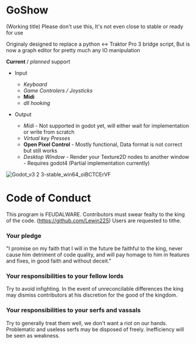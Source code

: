 # GoShow
(Working title)
Please don't use this, It's not even close to stable or ready for use

Originaly designed to replace a python <-> Traktor Pro 3 bridge script, But is now a graph editor for pretty much any IO manipulation


**Current** / *planned* support

* Input
	* *Keyboard*
	* *Game Controlers / Joysticks*
	* **Midi**
	* *dll hooking*

* Output
	* *Midi* - Not supported in godot yet, will either wait for implementation or write from scratch
	* *Virtual key Presses*
	* **Open Pixel Control** - Mostly functional, Data format is not correct but still works
	* *Desktop Window* - Render your Texture2D nodes to another window - Requires godot4 (Partial implementation currently)
	

![Godot_v3 2 3-stable_win64_oiBCTCErVF](https://user-images.githubusercontent.com/13208949/138689351-095004bc-5d06-4cd2-9070-1b98a7c65e8c.png)


# Code of Conduct

This program is FEUDALWARE.
Contributors must swear fealty to the king of the code. (https://github.com/Lewin225)
Users are requested to tithe.


### Your pledge

"I promise on my faith that I will in the future be faithful to the king, never
cause him detriment of code quality, and will pay homage to him in features and
fixes, in good faith and without deceit."

### Your responsibilities to your fellow lords

Try to avoid infighting. In the event of unreconcilable differences the king
may dismiss contributors at his discretion for the good of the kingdom.

### Your responsibilities to your serfs and vassals

Try to generally treat them well, we don't want a riot on our hands.
Problematic and useless serfs may be disposed of freely.
Inefficiency will be seen as weakness.
